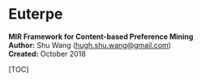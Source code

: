 # Euterpe

**MIR Framework for Content-based Preference Mining**  
**Author:** Shu Wang (hugh.shu.wang@gmail.com)  
**Created:** October 2018  

[TOC]


